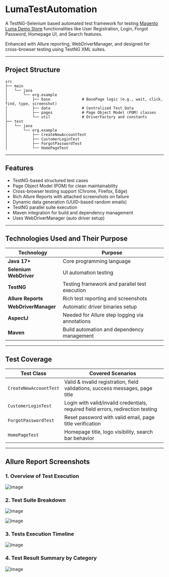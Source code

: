 
# LumaTestAutomation

A TestNG-Selenium based automated test framework for testing [Magento Luma Demo Store](https://magento.softwaretestingboard.com) functionalities like User Registration, Login, Forgot Password, Homepage UI, and Search features.  

Enhanced with Allure reporting, WebDriverManager, and designed for cross-browser testing using TestNG XML suites.


---

## Project Structure

```
src
├── main
│   └── java
│       └── org.example
│           ├── base              # BasePage logic (e.g., wait, click, find, type, screenshot)
│           ├── data              # Centralized Test Data
│           ├── pages             # Page Object Model (POM) classes
│           └── util              # DriverFactory and constants
├── test
│   └── java
│       └── org.example
│           ├── CreateNewAccountTest
│           ├── CustomerLoginTest
│           ├── ForgotPasswordTest
│           └── HomePageTest
```

---

## Features

- TestNG-based structured test cases
- Page Object Model (POM) for clean maintainability
- Cross-browser testing support (Chrome, Firefox, Edge)
- Rich Allure Reports with attached screenshots on failure
- Dynamic data generation (UUID-based random emails)
- TestNG parallel suite execution
- Maven integration for build and dependency management
- Uses WebDriverManager (auto driver setup)

---

## Technologies Used and Their Purpose

| Technology              | Purpose                                                     |
|------------------------|-------------------------------------------------------------|
| **Java 17+**            | Core programming language                                   |
| **Selenium WebDriver** | UI automation testing                                       |
| **TestNG**             | Testing framework and parallel test execution               |
| **Allure Reports**     | Rich test reporting and screenshots                         |
| **WebDriverManager**   | Automatic driver binaries setup                             |
| **AspectJ**            | Needed for Allure step logging via annotations              |
| **Maven**              | Build automation and dependency management                  |

---

## Test Coverage

| Test Class                | Covered Scenarios                                                                 |
|--------------------------|------------------------------------------------------------------------------------|
| `CreateNewAccountTest`   | Valid & invalid registration, field validations, success messages, page title     |
| `CustomerLoginTest`      | Login with valid/invalid credentials, required field errors, redirection testing  |
| `ForgotPasswordTest`     | Reset password with valid email, page title verification                         |
| `HomePageTest`           | Homepage title, logo visibility, search bar behavior                             |

---

## Allure Report Screenshots

### 1. **Overview of Test Execution**

![Image](https://github.com/user-attachments/assets/de1ed63d-5bf0-45a4-b2c6-ffa7454c8819)

### 2. **Test Suite Breakdown**

![Image](https://github.com/user-attachments/assets/3be80289-11b7-4d47-87e2-3d85e5247362)

![Image](https://github.com/user-attachments/assets/f2011d9a-bee1-4e7b-ba5e-9c4ce5bcc572)

### 3. **Tests Execution Timeline**

![Image](https://github.com/user-attachments/assets/e65daaad-c98e-4d0e-8309-113271335491)

### 4. **Test Result Summary by Category**

![Image](https://github.com/user-attachments/assets/3dbd65b2-0378-4d5f-ac9d-eaf8c1ea16ea)
